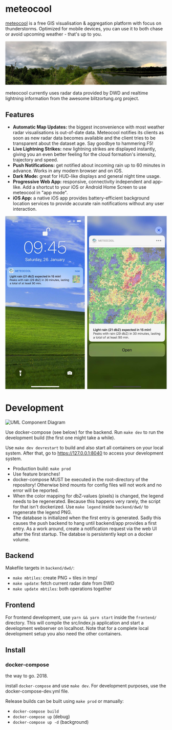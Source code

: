 # meteocool

[meteocool](https://meteocool.com/) is a free GIS
visualisation & aggregation platform with focus on thunderstorms.
Optimized for mobile devices, you can use it to both chase or
avoid upcoming weather - that's up to you.

![An exemplary cloud formation with high reflectivity (aka thunderstorm)](/frontend/assets/IMG_3076.jpg?raw=true "An exemplary cloud formation with high reflectivity")

meteocool currently uses radar data provided by DWD and realtime lightning
information from the awesome blitzortung.org project.

## Features

* **Automatic Map Updates:** the biggest inconvenience with most weather radar
  visualisations is out-of-date data. Meteocool notifies its clients as
  soon as new radar data becomes available and the client tries
  to be transparent about the dataset age. Say goodbye to hammering F5!
* **Live Lightning Strikes:** new lightning strikes are displayed instantly,
  giving you an even better feeling for the cloud formation's intensity,
  trajectory and speed.
* **Push Notifications:** get notified about incoming rain up to 60 minutes
  in advance. Works in any modern browser and on iOS.
* **Dark Mode:** great for HUD-like displays and general night time usage.
* **Progressive Web App:** responsive, connectivity independent and app-like.
  Add a shortcut to your iOS or Android Home Screen to use meteocool in
  "app mode".
* **iOS App:** a native iOS app provides battery-efficient background
  location services to provide accurate rain notifications without any user
  interaction.
  
![iOS Push Notifications](/doc/ios-lockscreen.png?raw=true "iOS Push notifications with preview")
 

# Development

![UML Component Diagram](/doc/meteocool_component.png?raw=true "Component diagram")

Use docker-compose (see below) for the backend. Run ```make dev```
to run the development build (the first one might take a while).

Use ```make dev devrestart``` to build and also start all containers on
your local system. After that, go to https://127.0.0.1:8040 to access
your development system.

* Production build: ```make prod```
* Use feature branches!
* docker-compose MUST be executed in the root-directory of the repository!
  Otherwise bind mounts for config files will not work and no error
  will be reported.
* When the color mapping for dbZ-values (pixels) is changed, the legend
  needs to be regenerated. Because this happens very rarely, the script
  for that isn't dockerized. Use ```make legend``` inside ```backend/dwd/```
  to regenerate the legend PNG.
* The database is initialized when the first entry is generated. Sadly this
  causes the push backend to hang until backend/app provides a first entry.
  As a work around, create a notification request via the web UI after the
  first startup. The databse is persistently kept on a docker volume.

## Backend

Makefile targets in ```backend/dwd/```:

 - ```make mbtiles```: create PNG + tiles in tmp/
 - ```make update```: fetch current radar date from DWD
 - ```make update mbtiles```: both operations together

## Frontend

For frontend development, use ```yarn && yarn start``` inside the
```frontend/``` directory. This will compile the src/index.js application
and start a development webserver on localhost. Note that for a complete
local development setup you also need the other containers.

## Install

### docker-compose

the way to go. 2018.

install `docker-compose` and use `make dev`. For development purposes, use the docker-compose-dev.yml file.

Release builds can be built using `make prod` or manually:

* `docker-compose build`
* `docker-compose up` (debug)
* `docker-compose up -d` (background)
